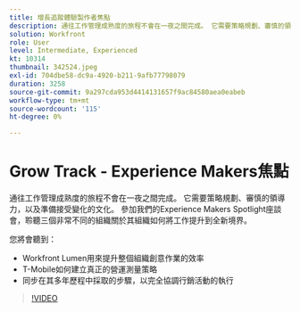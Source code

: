```yaml
---
title: 增長追蹤體驗製作者焦點
description: 通往工作管理成熟度的旅程不會在一夜之間完成。 它需要策略規劃、審慎的領導力，以及準備接受變化的文化。
solution: Workfront
role: User
level: Intermediate, Experienced
kt: 10314
thumbnail: 342524.jpeg
exl-id: 704dbe58-dc9a-4920-b211-9afb77798079
duration: 3258
source-git-commit: 9a297cda953d4414131657f9ac84580aea0eabeb
workflow-type: tm+mt
source-wordcount: '115'
ht-degree: 0%

---
```


# Grow Track - Experience Makers焦點

通往工作管理成熟度的旅程不會在一夜之間完成。 它需要策略規劃、審慎的領導力，以及準備接受變化的文化。 參加我們的Experience Makers Spotlight座談會，聆聽三個非常不同的組織關於其組織如何將工作提升到全新境界。

您將會聽到：

* Workfront Lumen用來提升整個組織創意作業的效率
* T-Mobile如何建立真正的營運測量策略
* 同步在其多年歷程中採取的步驟，以完全協調行銷活動的執行

>[!VIDEO](https://video.tv.adobe.com/v/342524/?quality=12&learn=on)
